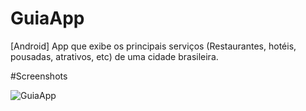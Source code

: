 # GuiaApp

[Android] App que exibe os principais serviços (Restaurantes, hotéis, pousadas, atrativos, etc) de uma cidade brasileira. 

#Screenshots

![](/../master/screenshots/screenshots.png?raw=true "GuiaApp")
